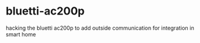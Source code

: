 # bluetti-ac200p
hacking the bluetti ac200p to add outside communication for integration in smart home
